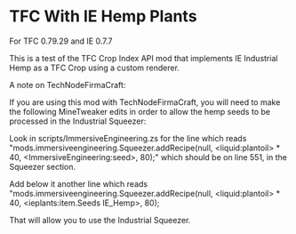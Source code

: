 TFC With IE Hemp Plants
================

For TFC 0.79.29 and IE 0.7.7

This is a test of the TFC Crop Index API mod that implements IE Industrial Hemp as a TFC Crop using a custom renderer. 


A note on TechNodeFirmaCraft:

If you are using this mod with TechNodeFirmaCraft, you will need to make the following MineTweaker edits in order to allow the hemp seeds to be processed in the Industrial Squeezer:

Look in scripts/ImmersiveEngineering.zs for the line which reads "mods.immersiveengineering.Squeezer.addRecipe(null, &lt;liquid:plantoil&gt; * 40, &lt;ImmersiveEngineering:seed&gt;, 80);" which should be on line 551, in the Squeezer section.

Add below it another line which reads "mods.immersiveengineering.Squeezer.addRecipe(null, &lt;liquid:plantoil&gt; * 40, &lt;ieplants:item.Seeds IE_Hemp&gt;, 80);

That will allow you to use the Industrial Squeezer.
